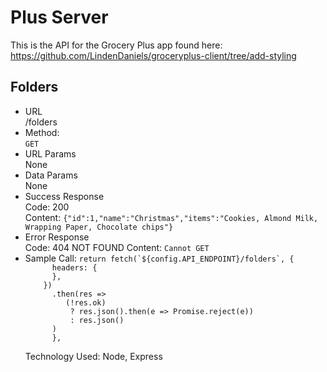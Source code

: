 <h1>Plus Server</h1>

This is the API for the Grocery Plus app found here: https://github.com/LindenDaniels/groceryplus-client/tree/add-styling
<h2>Folders</h2>
<ul>
  <li>URL<br/>
    /folders
  </li>
  <li>Method:<br/>
    <code>GET</code>
  </li>
  <li>URL Params<br>
    None
  </li>
  <li>Data Params<br>
    None
  </li>
  <li>Success Response<br>
    Code: 200<br />
    Content: <code>{"id":1,"name":"Christmas","items":"Cookies, Almond Milk, Wrapping Paper, Chocolate chips"}</code>
  </li>
  <li>Error Response<br>
    Code: 404 NOT FOUND
    Content: <code>Cannot GET</code>
  </li>
  <li>Sample Call:
    <code>return fetch(`${config.API_ENDPOINT}/folders`, {
      headers: {
      },
    })
      .then(res => 
         (!res.ok)
          ? res.json().then(e => Promise.reject(e))
          : res.json()
      )
      },</code>
  </li>

Technology Used: Node, Express
